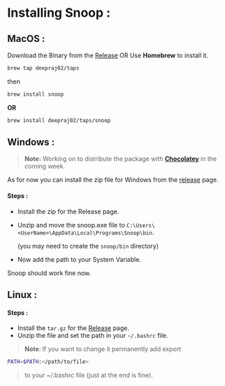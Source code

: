 # Installing Snoop :

## MacOS :

Download the Binary from the [Release](https://github.com/deepraj02/snoop/releases)
OR
Use **Homebrew** to install it.

```sh
brew tap deepraj02/taps
```
then 

```sh
brew install snoop
```

**OR**

```sh
brew install deepraj02/taps/snoop
```



## Windows :

> **Note:** Working on to distribute the package with **[Chocolatey](https://chocolatey.org/)** in the coming week.

As for now you can install the zip file for Windows from the [release](https://github.com/deepraj02/snoop/releases) page.

#### Steps : 

- Install the zip for the Release page.
- Unzip and move the snoop.exe file to `C:\Users\<UserName>\AppData\Local\Programs\Snoop\bin`.

    (you may need to create the `snoop/bin` directory)
- Now add the path to your System Variable.

Snoop should work fine now.

## Linux :

#### Steps : 

- Install the `tar.gz` for the [Release](https://github.com/deepraj02/snoop/releases) page.
- Unzip the file and set the path in your `~/.bashrc` file.

> **Note**: If you want to change it permanently add export 
``` bash
PATH=$PATH:</path/to/file>
```
> to your ~/.bashrc file (just at the end is fine).

